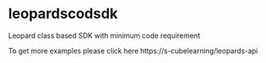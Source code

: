 # leopardscodsdk
Leopard class based SDK with minimum code requirement 

To get more examples please click here https://s-cubelearning/leopards-api

